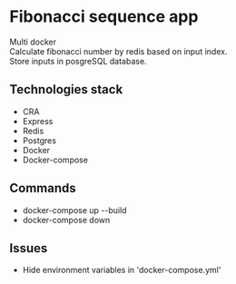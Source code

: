 # Fibonacci sequence app
Multi docker\
Calculate fibonacci number by redis based on input index.\
Store inputs in posgreSQL database.

## Technologies stack
- CRA
- Express
- Redis
- Postgres
- Docker
- Docker-compose

## Commands
- docker-compose up --build
- docker-compose down

## Issues
- Hide environment variables in 'docker-compose.yml'